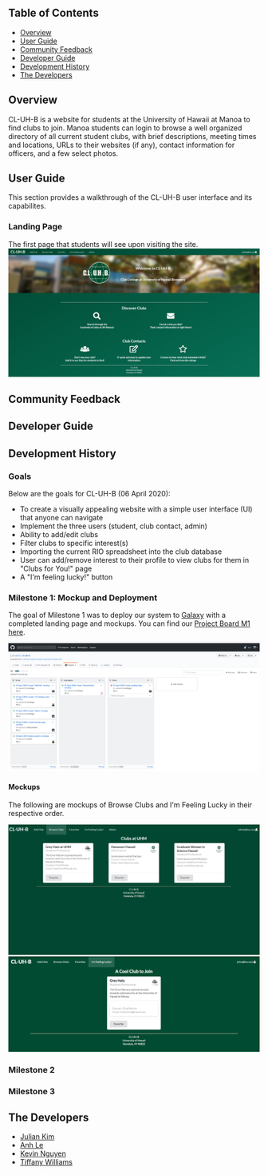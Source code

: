 ## Table of Contents
* [Overview](#overview)
* [User Guide](#user-guide)
* [Community Feedback](#community-feedback)
* [Developer Guide](#developer-guide)
* [Development History](#development-history)
* [The Developers](#the-developers)

## Overview
CL-UH-B is a website for students at the University of Hawaii at Manoa to find clubs to join. Manoa students can login to browse a well organized directory of all current student clubs, with brief descriptions, meeting times and locations, URLs to their websites (if any), contact information for officers, and a few select photos.

## User Guide
This section provides a walkthrough of the CL-UH-B user interface and its capabilites.

### Landing Page
The first page that students will see upon visiting the site.
![](doc/landing.png)

## Community Feedback

## Developer Guide

## Development History
### Goals
Below are the goals for CL-UH-B (06 April 2020): 
* To create a visually appealing website with a simple user interface (UI) that anyone can navigate
* Implement the three users (student, club contact, admin)
* Ability to add/edit clubs
* Filter clubs to specific interest(s)
* Importing the current RIO spreadsheet into the club database
* User can add/remove interest to their profile to view clubs for them in "Clubs for You!" page 
* A "I'm feeling lucky!" button

### Milestone 1: Mockup and Deployment
The goal of Milestone 1 was to deploy our system to [Galaxy](https://galaxy.meteor.com/) with a completed landing page and mockups. You can find our [Project Board M1 here](https://github.com/cl-uh-b/cl-uh-b/projects/1).

![](doc/project-board-m1.png)

#### Mockups
The following are mockups of Browse Clubs and I'm Feeling Lucky in their respective order.
<div class="ui center small images">
  <img class="ui image" src="/doc/mockups/browseclub-mockup.png">
  <img class="ui image" src="/doc/mockups/lucky-mockup.png">
</div>

### Milestone 2
### Milestone 3

## The Developers
* [Julian Kim](https://github.com/julianki-cs)
* [Anh Le](https://github.com/lekanh)
* [Kevin Nguyen](https://github.com/kvndngyn)
* [Tiffany Williams](https://github.com/tiffanywilliams)


